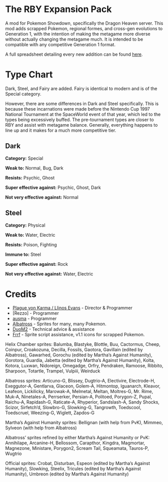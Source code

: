# The RBY Expansion Pack
A mod for Pokemon Showdown, specifically the Dragon Heaven server. This mod adds scrapped Pokemon, regional formes, and cross-gen evolutions to Generation 1, with the intention of making the metagame more diverse without actually changing the metagame much. It is intended to be compatible with any competitive Generation 1 format.

A full spreadsheet detailing every new addition can be found [here](https://docs.google.com/spreadsheets/d/1TpTH9ksUWOOJJQK69RIcvnot_mH_JvfGfM4zra6V3Ec/edit?usp=sharing).

Type Chart
====
Dark, Steel, and Fairy are added. Fairy is identical to modern and is of the Special category.

However, there are some differences in Dark and Steel specifically. This is because these incarnations were made before the Nintendo Cup 1997 National Tournament at the SpaceWorld event of that year, which led to the types being excessively buffed. The pre-tournament types are closer to RBY and assist with metagame balance. Generally, everything happens to line up and it makes for a much more competitive tier.

Dark
-----
**Category:** Special

**Weak to:** Normal, Bug, Dark

**Resists:** Psychic, Ghost 

**Super effective against:** Psychic, Ghost, Dark

**Not very effective against:** Normal

Steel
-----
**Category:** Physical 

**Weak to:** Water, Electric

**Resists:** Poison, Fighting

**Immune to:** Steel

**Super effective against:** Rock

**Not very effective against:** Water, Electric 

Credits
====
* [Plague von Karma / Llinos Evans](https://www.youtube.com/channel/UClX86_ilOzCCUBryPCFGiqA) - Director & Programmer
* [Rezzo] - Programmer
* [ausma](https://ausma.carrd.co/) - Programmer
* [Albatross](https://www.smogon.com/forums/threads/albatross-nest.3683217/) - Sprites for many, many Pokemon.
* [DuoM2](https://www.smogon.com/forums/members/duom2.364743/) - Technical advice & assistance
* [Frrf](https://www.smogon.com/forums/members/frrf.379142/) - Sprite script assistance, v1.1 icons for scrapped Pokemon.

Helix Chamber sprites: Balumba, Blastyke, Blottle, Buu, Cactormus, Cheep, Coinpur, Croakozuna, Decilla, Fossils, Gaotora, Gavillain (edited by Albatross), Gawarhed, Gorochu (edited by Martha’s Against Humanity), Gorotora, Guardia, Jabetta (edited by Martha’s Against Humanity), Kolta, Kotora, Luxwan, Nidoreign, Omegadge, Orfry, Pendraken, Ramoose, Ribbito, Sharpoon, Totartle, Trampel, Vulpiii, Weirduck

Albatross sprites: Articuno-G, Blissey, Dugtrio-A, Electivire, Electrode-H, Exeggutor-A, Gentlarva, Glaceon, Golem-A, Hitmontop, Iguanarch, Kleavor, Leafeon, Lickilicky, Marowak-A, Melmetal, Meltan, Moltres-G, Mr. Rime, Muk-A, Ninetales-A, Perrserker, Persian-A, Politoed, Porygon-Z, Pupal, Raichu-A, Rapidash-G, Raticate-A, Rhyperior, Sandslash-A, Sandy Shocks, Scizor, Sirfetch’d, Slowbro-G, Slowking-G, Tangrowth, Toedscool, Toedscruel, Weezing-G, Wiglett, Zapdos-G

Martha’s Against Humanity sprites: Bellignan (with help from PvK), Mimmeo, Sylveon (with help from Albatross)

Albatross’ sprites refined by either Martha’s Against Humanity or PvK: Annihilape, Arcanine-H, Bellossom, Carapthor, Kingdra, Magmortar, Magnezone, Ministare, Porygon2, Scream Tail, Squeamata, Tauros-P, Wugtrio

Official sprites: Crobat, Disturban, Espeon (edited by Martha’s Against Humanity), Slowking, Steelix, Tricules (edited by Martha’s Against Humanity), Umbreon (edited by Martha’s Against Humanity)